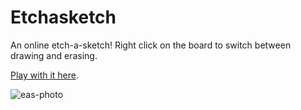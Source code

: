 # Etchasketch

An online etch-a-sketch! Right click on the board to switch between drawing and erasing.

[Play with it here](https://zilliah.github.io/etchasketch/).

![eas-photo](https://user-images.githubusercontent.com/6020261/167315625-aa9fe0cd-6155-46e4-a7a5-3bec9f552a88.png)

